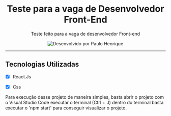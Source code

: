 <h1 align="center">
Teste para a vaga de Desenvolvedor Front-End
</h1>

<p align="center"> Teste feito para a vaga de desenvolvedor Front-end </p>

<p align="center">
  <img alt="Desenvolvido por Paulo Henrique" src="https://img.shields.io/badge/Desenvolvido%20por-Paulo Henrique-%237519C1?style=for-the-badge"><br/>
</p>

<hr>

## Tecnologias Utilizadas

- [X] React.Js
- [X] Css


Para execução desse projeto de maneira simples, basta abrir o projeto com o Visual Studio Code executar o terminal (Ctrl + J) dentro do terminal basta executar o 'npm start' para conseguir visualizar o projeto.
